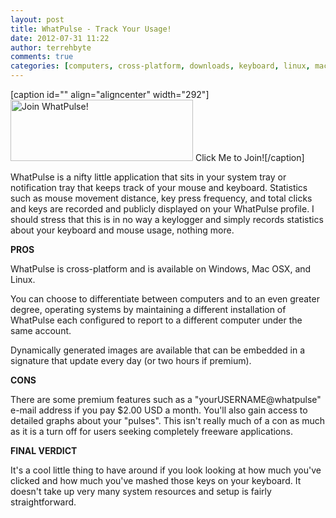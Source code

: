 ```yaml
---
layout: post
title: WhatPulse - Track Your Usage!
date: 2012-07-31 11:22
author: terrehbyte
comments: true
categories: [computers, cross-platform, downloads, keyboard, linux, mac osx, mouse, software, software, statistics, whatpulse, Windows]
---
```

[caption id="" align="aligncenter" width="292"]<a href="http://whatpulse.org/referral/334244/"><img style="border:0 none;" alt="Join WhatPulse!" src="http://i.imgur.com/eJsQO.png" width="292" height="98" border="0" /></a> Click Me to Join![/caption]

WhatPulse is a nifty little application that sits in your system tray or notification tray that keeps track of your mouse and keyboard. Statistics such as mouse movement distance, key press frequency, and total clicks and keys are recorded and publicly displayed on your WhatPulse profile. I should stress that this is in no way a keylogger and simply records statistics about your keyboard and mouse usage, nothing more.

<strong>PROS</strong>

WhatPulse is cross-platform and is available on Windows, Mac OSX, and Linux.

You can choose to differentiate between computers and to an even greater degree, operating systems by maintaining a different installation of WhatPulse each configured to report to a different computer under the same account.

Dynamically generated images are available that can be embedded in a signature that update every day (or two hours if premium).

<strong>CONS</strong>

There are some premium features such as a "yourUSERNAME@whatpulse" e-mail address if you pay $2.00 USD a month. You'll also gain access to detailed graphs about your "pulses". This isn't really much of a con as much as it is a turn off for users seeking completely freeware applications.

<strong>FINAL VERDICT</strong>

It's a cool little thing to have around if you look looking at how much you've clicked and how much you've mashed those keys on your keyboard. It doesn't take up very many system resources and setup is fairly straightforward.
